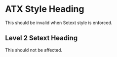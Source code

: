 # ATX Style Heading

This should be invalid when Setext style is enforced.

Level 2 Setext Heading
-----------------------

This should not be affected.
